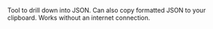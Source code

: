 Tool to drill down into JSON. Can also copy formatted JSON to your clipboard. Works without an internet connection.

